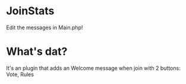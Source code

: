 # JoinStats
Edit the messages in Main.php!

# What's dat?
It's an plugin that adds an Welcome message when join with 2 buttons: Vote, Rules
